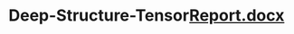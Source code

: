 # Deep-Structure-Tensor[Report.docx](https://github.com/ardavurankaya/Deep-Structure-Tensor/files/10346955/Report.docx)
